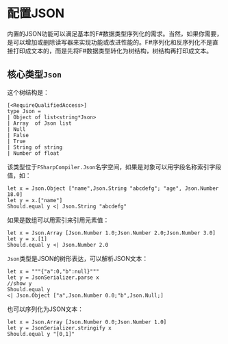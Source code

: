 # 配置JSON

内置的JSON功能可以满足基本的F#数据类型序列化的需求。当然，如果你需要，是可以增加或删除读写器来实现功能或改进性能的。F#序列化和反序列化不是直接打印成文本的，而是先将F#数据类型转化为树结构，树结构再打印成文本。

## 核心类型`Json`

这个树结构是：

```F#
[<RequireQualifiedAccess>]
type Json =
| Object of list<string*Json>
| Array  of Json list
| Null
| False
| True
| String of string
| Number of float 
```

该类型位于`FSharpCompiler.Json`名字空间，如果是对象可以用字段名称索引字段值，如：

```F#
let x = Json.Object ["name",Json.String "abcdefg"; "age", Json.Number 18.0]
let y = x.["name"]
Should.equal y <| Json.String "abcdefg"
```

如果是数组可以用索引来引用元素值：

```F#
let x = Json.Array [Json.Number 1.0;Json.Number 2.0;Json.Number 3.0]
let y = x.[1]
Should.equal y <| Json.Number 2.0
```

`Json`类型是JSON的树形表达，可以解析JSON文本：

```F#
let x = """{"a":0,"b":null}"""
let y = JsonSerializer.parse x
//show y
Should.equal y 
<| Json.Object ["a",Json.Number 0.0;"b",Json.Null;]
```

也可以序列化为JSON文本：

```F#
let x = Json.Array [Json.Number 0.0;Json.Number 1.0] 
let y = JsonSerializer.stringify x
Should.equal y "[0,1]"
```



